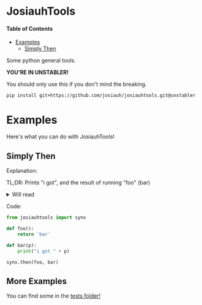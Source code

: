 # JosiauhTools
#### Table of Contents

- [Examples](#examples)
    - [Simply Then](#simply-then)

Some python general tools. 

**YOU'RE IN UNSTABLER!**

You should only use this if you don't mind the breaking.
```
pip install git+https://github.com/josiauh/josiauhtools.git@unstabler
```

# Examples
Here's what you can do with JosiauhTools!

## Simply Then
Explanation:

TL;DR: Prints "i got", and the result of running "foo" (bar)

<details>
<summary>Will read</summary>
Runs a function called "foo", which will return "bar".
After that, it runs "bar", which will print "i got bar", where bar was retrieved from "foo".
</details>




Code: 
```py
from josiauhtools import synx

def foo():
    return 'bar'

def bar(p):
    print("i got " + p)

synx.then(foo, bar)
```

## More Examples
You can find some in the [tests folder!](tests)
